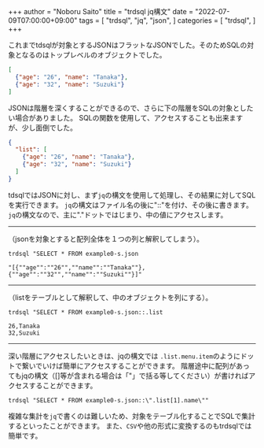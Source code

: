 +++
author = "Noboru Saito"
title = "trdsql jq構文"
date = "2022-07-09T07:00:00+09:00"
tags = [
    "trdsql",
    "jq",
    "json",
]
categories = [
    "trdsql",
]
+++

これまでtdsqlが対象とするJSONはフラットなJSONでした。そのためSQLの対象となるのはトップレベルのオブジェクトでした。

```example0.json
[
  {"age": "26", "name": "Tanaka"},
  {"age": "32", "name": "Suzuki"}
]
```

JSONは階層を深くすることができるので、さらに下の階層をSQLの対象としたい場合がありました。
SQLの関数を使用して、アクセスすることも出来ますが、少し面倒でした。

```example0-s.json
{
  "list": [
    {"age": "26", "name": "Tanaka"},
    {"age": "32", "name": "Suzuki"}
  ]
}
```

tdsqlではJSONに対し、まず`jq`の構文を使用して処理し、その結果に対してSQLを実行できます。
`jq`の構文はファイル名の後に"::"を付け、その後に書きます。
`jq`の構文なので、主に"."ドットではじまり、中の値にアクセスします。
***

（jsonを対象とすると配列全体を１つの列と解釈してしまう）。

```console
trdsql "SELECT * FROM example0-s.json
```

```csv
"[{""age"":""26"",""name"":""Tanaka""},{""age"":""32"",""name"":""Suzuki""}]"
```

***

（listをテーブルとして解釈して、中のオブジェクトを列にする）。

```console
trdsql "SELECT * FROM example0-s.json::.list
```

```csv
26,Tanaka
32,Suzuki
```

***

深い階層にアクセスしたいときは、jqの構文では `.list.menu.item`のようにドットで繋いでいけば簡単にアクセスすることができます。
階層途中に配列があってもjqの構文（[]等が含まれる場合は「"」で括る等してください）が書ければアクセスすることができます。

```console
trdsql "SELECT * FROM example0-s.json::\".list[1].name\""
```

複雑な集計を`jq`で書くのは難しいため、対象をテーブル化することでSQLで集計するといったことができます。
また、`CSV`や他の形式に変換するのもtrdsqlでは簡単です。
